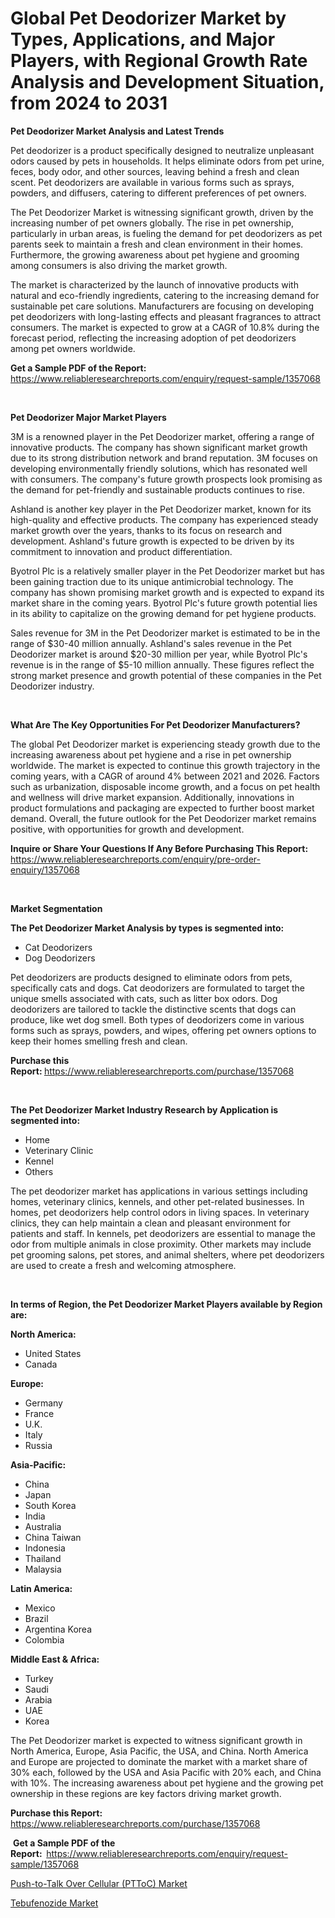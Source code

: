 <p><h1>Global Pet Deodorizer Market by Types, Applications, and Major Players, with Regional Growth Rate Analysis and Development Situation, from 2024 to 2031</h1></p><p><strong>Pet Deodorizer Market Analysis and Latest Trends</strong></p>
<p><p>Pet deodorizer is a product specifically designed to neutralize unpleasant odors caused by pets in households. It helps eliminate odors from pet urine, feces, body odor, and other sources, leaving behind a fresh and clean scent. Pet deodorizers are available in various forms such as sprays, powders, and diffusers, catering to different preferences of pet owners.</p><p>The Pet Deodorizer Market is witnessing significant growth, driven by the increasing number of pet owners globally. The rise in pet ownership, particularly in urban areas, is fueling the demand for pet deodorizers as pet parents seek to maintain a fresh and clean environment in their homes. Furthermore, the growing awareness about pet hygiene and grooming among consumers is also driving the market growth.</p><p>The market is characterized by the launch of innovative products with natural and eco-friendly ingredients, catering to the increasing demand for sustainable pet care solutions. Manufacturers are focusing on developing pet deodorizers with long-lasting effects and pleasant fragrances to attract consumers. The market is expected to grow at a CAGR of 10.8% during the forecast period, reflecting the increasing adoption of pet deodorizers among pet owners worldwide.</p></p>
<p><strong>Get a Sample PDF of the Report:&nbsp;</strong> <a href="https://www.reliableresearchreports.com/enquiry/request-sample/1357068">https://www.reliableresearchreports.com/enquiry/request-sample/1357068</a></p>
<p>&nbsp;</p>
<p><strong>Pet Deodorizer Major Market Players</strong></p>
<p><p>3M is a renowned player in the Pet Deodorizer market, offering a range of innovative products. The company has shown significant market growth due to its strong distribution network and brand reputation. 3M focuses on developing environmentally friendly solutions, which has resonated well with consumers. The company's future growth prospects look promising as the demand for pet-friendly and sustainable products continues to rise.</p><p>Ashland is another key player in the Pet Deodorizer market, known for its high-quality and effective products. The company has experienced steady market growth over the years, thanks to its focus on research and development. Ashland's future growth is expected to be driven by its commitment to innovation and product differentiation.</p><p>Byotrol Plc is a relatively smaller player in the Pet Deodorizer market but has been gaining traction due to its unique antimicrobial technology. The company has shown promising market growth and is expected to expand its market share in the coming years. Byotrol Plc's future growth potential lies in its ability to capitalize on the growing demand for pet hygiene products.</p><p>Sales revenue for 3M in the Pet Deodorizer market is estimated to be in the range of $30-40 million annually. Ashland's sales revenue in the Pet Deodorizer market is around $20-30 million per year, while Byotrol Plc's revenue is in the range of $5-10 million annually. These figures reflect the strong market presence and growth potential of these companies in the Pet Deodorizer industry.</p></p>
<p>&nbsp;</p>
<p><strong>What Are The Key Opportunities For Pet Deodorizer Manufacturers?</strong></p>
<p><p>The global Pet Deodorizer market is experiencing steady growth due to the increasing awareness about pet hygiene and a rise in pet ownership worldwide. The market is expected to continue this growth trajectory in the coming years, with a CAGR of around 4% between 2021 and 2026. Factors such as urbanization, disposable income growth, and a focus on pet health and wellness will drive market expansion. Additionally, innovations in product formulations and packaging are expected to further boost market demand. Overall, the future outlook for the Pet Deodorizer market remains positive, with opportunities for growth and development.</p></p>
<p><strong>Inquire or Share Your Questions If Any Before Purchasing This Report:</strong> <a href="https://www.reliableresearchreports.com/enquiry/pre-order-enquiry/1357068">https://www.reliableresearchreports.com/enquiry/pre-order-enquiry/1357068</a></p>
<p>&nbsp;</p>
<p><strong>Market Segmentation</strong></p>
<p><strong>The Pet Deodorizer Market Analysis by types is segmented into:</strong></p>
<p><ul><li>Cat Deodorizers</li><li>Dog Deodorizers</li></ul></p>
<p><p>Pet deodorizers are products designed to eliminate odors from pets, specifically cats and dogs. Cat deodorizers are formulated to target the unique smells associated with cats, such as litter box odors. Dog deodorizers are tailored to tackle the distinctive scents that dogs can produce, like wet dog smell. Both types of deodorizers come in various forms such as sprays, powders, and wipes, offering pet owners options to keep their homes smelling fresh and clean.</p></p>
<p><strong>Purchase this Report:&nbsp;</strong><a href="https://www.reliableresearchreports.com/purchase/1357068">https://www.reliableresearchreports.com/purchase/1357068</a></p>
<p>&nbsp;</p>
<p><strong>The Pet Deodorizer Market Industry Research by Application is segmented into:</strong></p>
<p><ul><li>Home</li><li>Veterinary Clinic</li><li>Kennel</li><li>Others</li></ul></p>
<p><p>The pet deodorizer market has applications in various settings including homes, veterinary clinics, kennels, and other pet-related businesses. In homes, pet deodorizers help control odors in living spaces. In veterinary clinics, they can help maintain a clean and pleasant environment for patients and staff. In kennels, pet deodorizers are essential to manage the odor from multiple animals in close proximity. Other markets may include pet grooming salons, pet stores, and animal shelters, where pet deodorizers are used to create a fresh and welcoming atmosphere.</p></p>
<p>&nbsp;</p>
<p><strong>In terms of Region, the Pet Deodorizer Market Players available by Region are:</strong></p>
<p>
    <p> <strong> North America: </strong>
        <ul>
            <li>United States</li>
            <li>Canada</li>
        </ul>
        </p> 
    <p> <strong> Europe: </strong>
        <ul>
            <li>Germany</li>
            <li>France</li>
            <li>U.K.</li>
            <li>Italy</li>
            <li>Russia</li>
        </ul>
        </p> 
    <p> <strong> Asia-Pacific: </strong>
        <ul>
            <li>China</li>
            <li>Japan</li>
            <li>South Korea</li>
            <li>India</li>
            <li>Australia</li>
            <li>China Taiwan</li>
            <li>Indonesia</li>
            <li>Thailand</li>
            <li>Malaysia</li>
        </ul>
        </p> 
    <p> <strong> Latin America: </strong>
        <ul>
            <li>Mexico</li>
            <li>Brazil</li>
            <li>Argentina Korea</li>
            <li>Colombia</li>
        </ul>
        </p> 
    <p> <strong> Middle East & Africa: </strong>
        <ul>
            <li>Turkey</li>
            <li>Saudi</li>
            <li>Arabia</li>
            <li>UAE</li>
            <li>Korea</li>
        </ul>
    </p>
    </p>
<p><p>The Pet Deodorizer market is expected to witness significant growth in North America, Europe, Asia Pacific, the USA, and China. North America and Europe are projected to dominate the market with a market share of 30% each, followed by the USA and Asia Pacific with 20% each, and China with 10%. The increasing awareness about pet hygiene and the growing pet ownership in these regions are key factors driving market growth.</p></p>
<p><strong>Purchase this Report: </strong><a href="https://www.reliableresearchreports.com/purchase/1357068">https://www.reliableresearchreports.com/purchase/1357068</a></p>
<p>&nbsp;<strong>Get a Sample PDF of the Report:&nbsp;&nbsp;</strong><a href="https://www.reliableresearchreports.com/enquiry/request-sample/1357068">https://www.reliableresearchreports.com/enquiry/request-sample/1357068</a></p>
<p><strong></strong></p>
<p><p><a href="https://view.publitas.com/reportprime-1/push-to-talk-over-cellular-pttoc-market-size-global-industry-overview-market-segmentation-and-forecast-2024-to-2031/">Push-to-Talk Over Cellular (PTToC) Market</a></p><p><a href="https://eight-handstand-8fb.notion.site/Tebufenozide-Market-Share-Market-New-Trends-Analysis-Report-By-Type-By-Application-By-End-use-B-5f6934f51d2248d48dc49ffa610b6d8b">Tebufenozide Market</a></p></p>